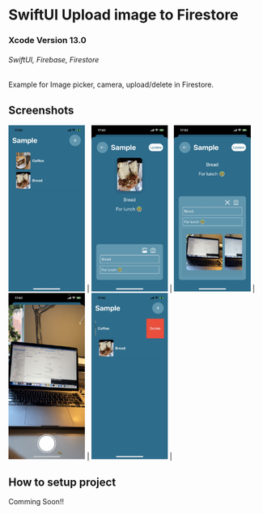 # SwiftUI Upload image to Firestore
### Xcode Version 13.0
###### SwiftUI, Firebase, Firestore

Example for Image picker, camera, upload/delete in Firestore.

## Screenshots
<img src="https://github.com/waleerat/GitHub-Photos-Shared/blob/main/SwiftUI-Upload-Image-to-FireStore/sample_index.JPG" width="30%" height="30%"> |
<img src="https://github.com/waleerat/GitHub-Photos-Shared/blob/main/SwiftUI-Upload-Image-to-FireStore/sample_update.JPG" width="30%" height="30%"> |
<img src="https://github.com/waleerat/GitHub-Photos-Shared/blob/main/SwiftUI-Upload-Image-to-FireStore/sample_imageSelector.JPG" width="30%" height="30%"> |
<img src="https://github.com/waleerat/GitHub-Photos-Shared/blob/main/SwiftUI-Upload-Image-to-FireStore/sample_takephoto.JPG" width="30%" height="30%"> |
<img src="https://github.com/waleerat/GitHub-Photos-Shared/blob/main/SwiftUI-Upload-Image-to-FireStore/sample_delete.JPG" width="30%" height="30%"> | 


## How to setup project

Comming Soon!!
